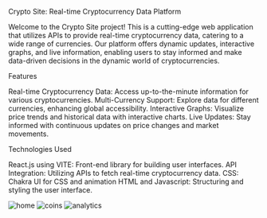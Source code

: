 
Crypto Site: Real-time Cryptocurrency Data Platform

Welcome to the Crypto Site project! This is a cutting-edge web application that utilizes APIs to provide real-time cryptocurrency data, catering to a wide range of currencies. Our platform offers dynamic updates, interactive graphs, and live information, enabling users to stay informed and make data-driven decisions in the dynamic world of cryptocurrencies.

Features

Real-time Cryptocurrency Data: Access up-to-the-minute information for various cryptocurrencies.
Multi-Currency Support: Explore data for different currencies, enhancing global accessibility.
Interactive Graphs: Visualize price trends and historical data with interactive charts.
Live Updates: Stay informed with continuous updates on price changes and market movements.

Technologies Used

React.js using VITE: Front-end library for building user interfaces.
API Integration: Utilizing APIs to fetch real-time cryptocurrency data.
CSS: Chakra UI for CSS and animation
HTML and Javascript: Structuring and styling the user interface.

![home](https://github.com/Rohan-Falwariya/Crypto-Analyser/assets/113237755/56fbc171-4c3b-4593-8a5d-23a1c6aa0d3f)
![coins](https://github.com/Rohan-Falwariya/Crypto-Analyser/assets/113237755/a9a9162d-15c2-4f8a-9e35-f41d83b3a492)
![analytics](https://github.com/Rohan-Falwariya/Crypto-Analyser/assets/113237755/7e2fab86-fb08-449c-a789-8b724b5e869b)

